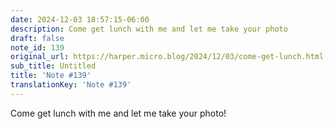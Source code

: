 ```yaml
---
date: 2024-12-03 18:57:15-06:00
description: Come get lunch with me and let me take your photo
draft: false
note_id: 139
original_url: https://harper.micro.blog/2024/12/03/come-get-lunch.html
sub_title: Untitled
title: 'Note #139'
translationKey: 'Note #139'
---
```


Come get lunch with me and let me take your photo!
